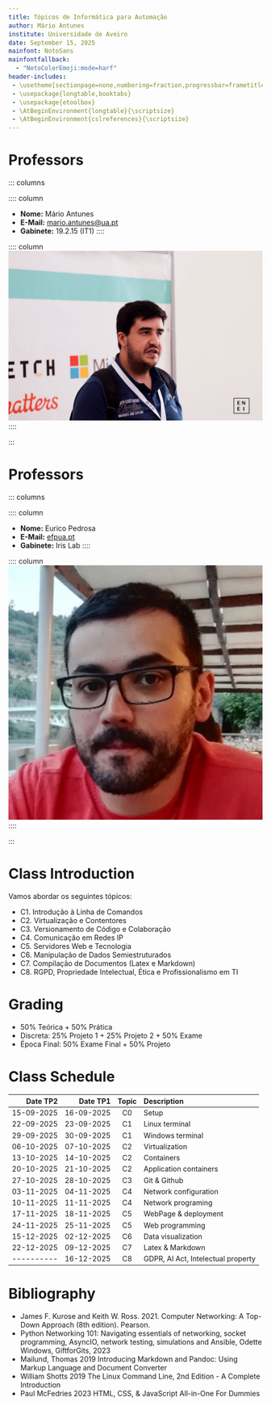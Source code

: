 ```yaml
---
title: Tópicos de Informática para Automação
author: Mário Antunes
institute: Universidade de Aveiro
date: September 15, 2025
mainfont: NotoSans
mainfontfallback:
  - "NotoColorEmoji:mode=harf"
header-includes:
 - \usetheme[sectionpage=none,numbering=fraction,progressbar=frametitle]{metropolis}
 - \usepackage{longtable,booktabs}
 - \usepackage{etoolbox}
 - \AtBeginEnvironment{longtable}{\scriptsize}
 - \AtBeginEnvironment{cslreferences}{\scriptsize}
---
```


# Professors

::: columns

:::: column
- **Nome:** Mário Antunes
- **E-Mail:** [mario.antunes@ua.pt](mailto:mario.antunes@ua.pt)
- **Gabinete:** 19.2.15 (IT1)
::::

:::: column
![](figures/mantunes.jpg)
::::

:::

# Professors

::: columns

:::: column
- **Nome:** 	Eurico Pedrosa 
- **E-Mail:** [efpua.pt](mailto:efpua.pt)
- **Gabinete:** Iris Lab
::::

:::: column
![](figures/epedrosa.jpg)
::::

:::

# Class Introduction

Vamos abordar os seguintes tópicos:

* C1. Introdução à Linha de Comandos
* C2. Virtualização e Contentores
* C3. Versionamento de Código e Colaboração
* C4. Comunicação em Redes IP
* C5. Servidores Web e Tecnologia
* C6. Manipulação de Dados Semiestruturados
* C7. Compilação de Documentos (Latex e Markdown)
* C8. RGPD, Propriedade Intelectual, Ética e Profissionalismo em TI

# Grading

- 50% Teórica + 50% Prática
- Discreta: 25% Projeto 1 + 25% Projeto 2 + 50% Exame
- Época Final: 50% Exame Final + 50% Projeto

# Class Schedule

| Date TP2   | Date TP1   | Topic | Description                        |
|-----------:|-----------:|:-----:|:-----------------------------------|
| 15-09-2025 | 16-09-2025 |    C0 | Setup                              |
| 22-09-2025 | 23-09-2025 |    C1 | Linux terminal                     |
| 29-09-2025 | 30-09-2025 |    C1 | Windows terminal                   |
| 06-10-2025 | 07-10-2025 |    C2 | Virtualization                     |
| 13-10-2025 | 14-10-2025 |    C2 | Containers                         |
| 20-10-2025 | 21-10-2025 |    C2 | Application containers             |
| 27-10-2025 | 28-10-2025 |    C3 | Git & Github                       |
| 03-11-2025 | 04-11-2025 |    C4 | Network configuration              |
| 10-11-2025 | 11-11-2025 |    C4 | Network programing                 |
| 17-11-2025 | 18-11-2025 |    C5 | WebPage & deployment               |
| 24-11-2025 | 25-11-2025 |    C5 | Web programming                    |
| 15-12-2025 | 02-12-2025 |    C6 | Data visualization                 |
| 22-12-2025 | 09-12-2025 |    C7 | Latex & Markdown                   |
| ---------- | 16-12-2025 |    C8 | GDPR, AI Act, Intelectual property |

# Bibliography

- James F. Kurose and Keith W. Ross. 2021. Computer Networking: A Top-Down Approach (8th edition). Pearson.  
- Python Networking 101: Navigating essentials of networking, socket programming, AsyncIO, network testing, simulations and Ansible, Odette Windows, GiftforGits, 2023 
- Mailund, Thomas 2019 Introducing Markdown and Pandoc: Using Markup Language and Document Converter  
- William Shotts 2019 The Linux Command Line, 2nd Edition - A Complete Introduction 
- Paul McFedries 2023 HTML, CSS, & JavaScript All-in-One For Dummies
